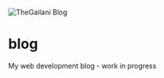 ![TheGailani Blog](http://yaseenalgailani.github.io/blog/images/blog_og.png)

# blog
My web development blog - work in progress
